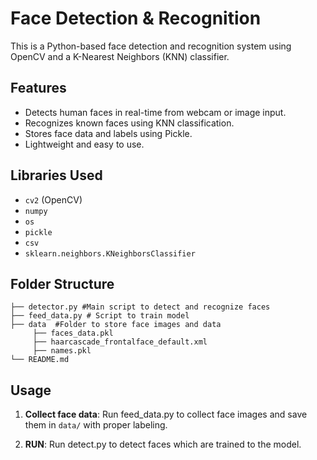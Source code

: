 # Face Detection & Recognition

This is a Python-based face detection and recognition system using OpenCV and a K-Nearest Neighbors (KNN) classifier.

## Features

- Detects human faces in real-time from webcam or image input.
- Recognizes known faces using KNN classification.
- Stores face data and labels using Pickle.
- Lightweight and easy to use.

## Libraries Used

- `cv2` (OpenCV)
- `numpy`
- `os`
- `pickle`
- `csv`
- `sklearn.neighbors.KNeighborsClassifier`

## Folder Structure

```project-root/
├── detector.py #Main script to detect and recognize faces 
├── feed_data.py # Script to train model
├── data  #Folder to store face images and data
     ├── faces_data.pkl
     ├── haarcascade_frontalface_default.xml
     ├── names.pkl
└── README.md
```

## Usage

1. **Collect face data**:
   Run feed_data.py to collect face images and save them in `data/` with proper labeling.

2. **RUN**:
   Run detect.py to detect faces which are trained to the model.



